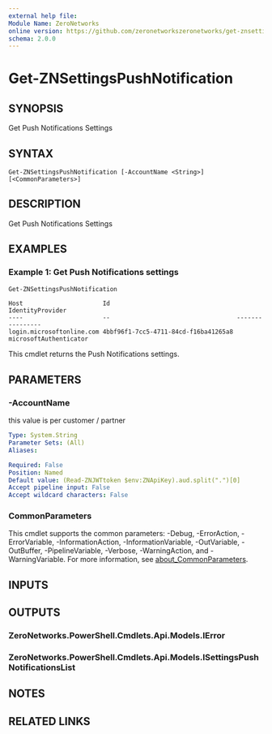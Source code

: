 ```yaml
---
external help file:
Module Name: ZeroNetworks
online version: https://github.com/zeronetworkszeronetworks/get-znsettingspushnotification
schema: 2.0.0
---
```


# Get-ZNSettingsPushNotification

## SYNOPSIS
Get Push Notifications Settings

## SYNTAX

```
Get-ZNSettingsPushNotification [-AccountName <String>] [<CommonParameters>]
```

## DESCRIPTION
Get Push Notifications Settings

## EXAMPLES

### Example 1: Get Push Notifications settings
```powershell
Get-ZNSettingsPushNotification
```

```output
Host                      Id                                   IdentityProvider
----                      --                                   ----------------
login.microsoftonline.com 4bbf96f1-7cc5-4711-84cd-f16ba41265a8 microsoftAuthenticator
```

This cmdlet returns the Push Notifications settings.

## PARAMETERS

### -AccountName
this value is per customer / partner

```yaml
Type: System.String
Parameter Sets: (All)
Aliases:

Required: False
Position: Named
Default value: (Read-ZNJWTtoken $env:ZNApiKey).aud.split(".")[0]
Accept pipeline input: False
Accept wildcard characters: False
```

### CommonParameters
This cmdlet supports the common parameters: -Debug, -ErrorAction, -ErrorVariable, -InformationAction, -InformationVariable, -OutVariable, -OutBuffer, -PipelineVariable, -Verbose, -WarningAction, and -WarningVariable. For more information, see [about_CommonParameters](http://go.microsoft.com/fwlink/?LinkID=113216).

## INPUTS

## OUTPUTS

### ZeroNetworks.PowerShell.Cmdlets.Api.Models.IError

### ZeroNetworks.PowerShell.Cmdlets.Api.Models.ISettingsPushNotificationsList

## NOTES

## RELATED LINKS

